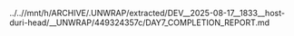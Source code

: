 ../..//mnt/h/ARCHIVE/.UNWRAP/extracted/DEV__2025-08-17__1833__host-duri-head/__UNWRAP/449324357c/DAY7_COMPLETION_REPORT.md